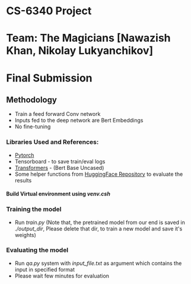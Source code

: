 # CS-6340 Project
# Team: The Magicians [Nawazish Khan, Nikolay Lukyanchikov]

# Final Submission

## Methodology
- Train a feed forward Conv network
- Inputs fed to the deep network are Bert Embeddings
- No fine-tuning

### Libraries Used and References:
- [Pytorch](https://pytorch.org)
- Tensorboard - to save train/eval logs
- [Transformers]((https://github.com/huggingface/transformers)) - (Bert Base Uncased)
- Some helper functions from [HuggingFace Repository](https://github.com/huggingface/transformers) to evaluate the results

####  Build Virtual environment using *venv.csh*
### Training the model
- Run *train.py* 
(Note that, the pretrained model from our end is saved in *./output_dir*, Please delete that dir, to train a new model and save it's weights)

### Evaluating the model 
- Run *qa.py* system with *input_file.txt* as argument which contains the input in specified format
- Please wait few minutes for evaluation